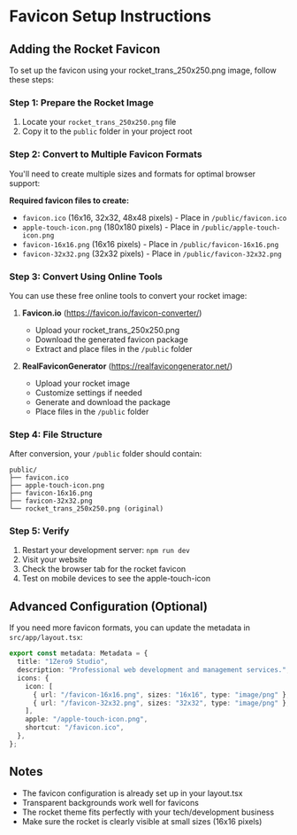 # Favicon Setup Instructions

## Adding the Rocket Favicon

To set up the favicon using your rocket_trans_250x250.png image, follow these steps:

### Step 1: Prepare the Rocket Image
1. Locate your `rocket_trans_250x250.png` file
2. Copy it to the `public` folder in your project root

### Step 2: Convert to Multiple Favicon Formats
You'll need to create multiple sizes and formats for optimal browser support:

**Required favicon files to create:**
- `favicon.ico` (16x16, 32x32, 48x48 pixels) - Place in `/public/favicon.ico`
- `apple-touch-icon.png` (180x180 pixels) - Place in `/public/apple-touch-icon.png`
- `favicon-16x16.png` (16x16 pixels) - Place in `/public/favicon-16x16.png`
- `favicon-32x32.png` (32x32 pixels) - Place in `/public/favicon-32x32.png`

### Step 3: Convert Using Online Tools
You can use these free online tools to convert your rocket image:

1. **Favicon.io** (https://favicon.io/favicon-converter/)
   - Upload your rocket_trans_250x250.png
   - Download the generated favicon package
   - Extract and place files in the `/public` folder

2. **RealFaviconGenerator** (https://realfavicongenerator.net/)
   - Upload your rocket image
   - Customize settings if needed
   - Generate and download the package
   - Place files in the `/public` folder

### Step 4: File Structure
After conversion, your `/public` folder should contain:
```
public/
├── favicon.ico
├── apple-touch-icon.png
├── favicon-16x16.png
├── favicon-32x32.png
└── rocket_trans_250x250.png (original)
```

### Step 5: Verify
1. Restart your development server: `npm run dev`
2. Visit your website
3. Check the browser tab for the rocket favicon
4. Test on mobile devices to see the apple-touch-icon

## Advanced Configuration (Optional)

If you need more favicon formats, you can update the metadata in `src/app/layout.tsx`:

```typescript
export const metadata: Metadata = {
  title: "1Zero9 Studio",
  description: "Professional web development and management services.",
  icons: {
    icon: [
      { url: "/favicon-16x16.png", sizes: "16x16", type: "image/png" },
      { url: "/favicon-32x32.png", sizes: "32x32", type: "image/png" },
    ],
    apple: "/apple-touch-icon.png",
    shortcut: "/favicon.ico",
  },
};
```

## Notes
- The favicon configuration is already set up in your layout.tsx
- Transparent backgrounds work well for favicons
- The rocket theme fits perfectly with your tech/development business
- Make sure the rocket is clearly visible at small sizes (16x16 pixels)
